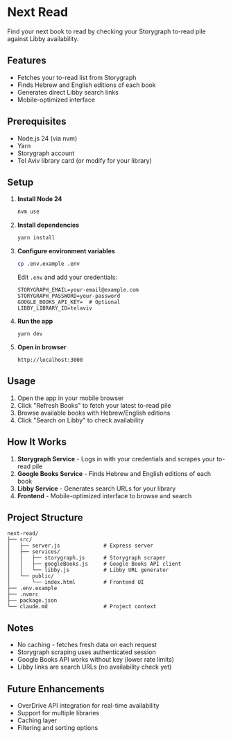 # Next Read

Find your next book to read by checking your Storygraph to-read pile against Libby availability.

## Features

- Fetches your to-read list from Storygraph
- Finds Hebrew and English editions of each book
- Generates direct Libby search links
- Mobile-optimized interface

## Prerequisites

- Node.js 24 (via nvm)
- Yarn
- Storygraph account
- Tel Aviv library card (or modify for your library)

## Setup

1. **Install Node 24**
   ```bash
   nvm use
   ```

2. **Install dependencies**
   ```bash
   yarn install
   ```

3. **Configure environment variables**
   ```bash
   cp .env.example .env
   ```

   Edit `.env` and add your credentials:
   ```
   STORYGRAPH_EMAIL=your-email@example.com
   STORYGRAPH_PASSWORD=your-password
   GOOGLE_BOOKS_API_KEY=  # Optional
   LIBBY_LIBRARY_ID=telaviv
   ```

4. **Run the app**
   ```bash
   yarn dev
   ```

5. **Open in browser**
   ```
   http://localhost:3000
   ```

## Usage

1. Open the app in your mobile browser
2. Click "Refresh Books" to fetch your latest to-read pile
3. Browse available books with Hebrew/English editions
4. Click "Search on Libby" to check availability

## How It Works

1. **Storygraph Service** - Logs in with your credentials and scrapes your to-read pile
2. **Google Books Service** - Finds Hebrew and English editions of each book
3. **Libby Service** - Generates search URLs for your library
4. **Frontend** - Mobile-optimized interface to browse and search

## Project Structure

```
next-read/
├── src/
│   ├── server.js              # Express server
│   ├── services/
│   │   ├── storygraph.js      # Storygraph scraper
│   │   ├── googleBooks.js     # Google Books API client
│   │   └── libby.js           # Libby URL generator
│   └── public/
│       └── index.html         # Frontend UI
├── .env.example
├── .nvmrc
├── package.json
└── claude.md                  # Project context
```

## Notes

- No caching - fetches fresh data on each request
- Storygraph scraping uses authenticated session
- Google Books API works without key (lower rate limits)
- Libby links are search URLs (no availability check yet)

## Future Enhancements

- OverDrive API integration for real-time availability
- Support for multiple libraries
- Caching layer
- Filtering and sorting options

